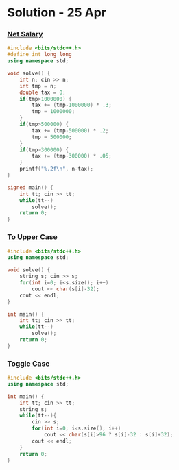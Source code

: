 # Solution - 25 Apr

### [Net Salary](https://workat.tech/problem-solving/practice/net-salary)
```cpp
#include <bits/stdc++.h>
#define int long long
using namespace std;

void solve() {
	int n; cin >> n;
	int tmp = n;
	double tax = 0;
	if(tmp>1000000) {
		tax += (tmp-1000000) * .3;
		tmp = 1000000;
	}
	if(tmp>500000) {
		tax += (tmp-500000) * .2;
		tmp = 500000;
	}
	if(tmp>300000) {
		tax += (tmp-300000) * .05;
	}
	printf("%.2f\n", n-tax);
}

signed main() {
	int tt; cin >> tt;
	while(tt--)
		solve();
	return 0;
}
```

### [To Upper Case](https://workat.tech/problem-solving/practice/to-upper-case)
```cpp
#include <bits/stdc++.h>
using namespace std;

void solve() {
	string s; cin >> s;
	for(int i=0; i<s.size(); i++)
		cout << char(s[i]-32);
	cout << endl;
}

int main() {
	int tt; cin >> tt;
	while(tt--)
		solve();
	return 0;
}
```

### [Toggle Case](https://workat.tech/problem-solving/practice/toggle-case)
```cpp
#include <bits/stdc++.h>
using namespace std;

int main() {
	int tt; cin >> tt;
	string s;
	while(tt--){
		cin >> s;
		for(int i=0; i<s.size(); i++)
			cout << char(s[i]>96 ? s[i]-32 : s[i]+32);
		cout << endl;
	}
	return 0;
}
```

